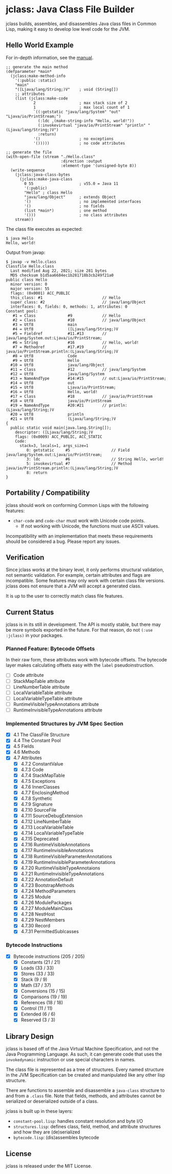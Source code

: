 # jclass: Java Class File Builder

jclass builds, assembles, and disassembles Java class files in Common Lisp,
making it easy to develop low level code for the JVM.

## Hello World Example

For in-depth information, see the [manual](MANUAL.md).

```
;; generate the main method
(defparameter *main*
  (jclass:make-method-info
    '(:public :static)
    "main"
    "([Ljava/lang/String;)V"    ; void (String[])
    ;; attributes
    (list (jclass:make-code
            2                   ; max stack size of 2
            1                   ; max local count of 1
            `((:getstatic "java/lang/System" "out" "Ljava/io/PrintStream;")
              (:ldc ,(make-string-info "Hello, world!"))
              (:invokevirtual "java/io/PrintStream" "println" "(Ljava/lang/String;)V")
              :return)
            '()                 ; no exceptions
            '()))))             ; no code attributes

;; generate the file
(with-open-file (stream "./Hello.class"
                        :direction :output
                        :element-type '(unsigned-byte 8))
  (write-sequence
    (jclass:java-class-bytes
      (jclass:make-java-class
        0 55                    ; v55.0 = Java 11
        '(:public)
        "Hello"	; class Hello
        "java/lang/Object"      ; extends Object
        '()                     ; no implemented interfaces
        '()                     ; no fields
        (list *main*)           ; one method
        '()))                   ; no class attributes
    stream))
```

The class file executes as expected:

```
$ java Hello
Hello, world!
```

Output from javap:

```
$ javap -v Hello.class
Classfile Hello.class
  Last modified Aug 22, 2021; size 281 bytes
  MD5 checksum b1d5aa6684ec1b281718b3cb249f21a0
public class Hello
  minor version: 0
  major version: 55
  flags: (0x0001) ACC_PUBLIC
  this_class: #1                          // Hello
  super_class: #2                         // java/lang/Object
  interfaces: 0, fields: 0, methods: 1, attributes: 0
Constant pool:
   #1 = Class              #9             // Hello
   #2 = Class              #10            // java/lang/Object
   #3 = Utf8               main
   #4 = Utf8               ([Ljava/lang/String;)V
   #5 = Fieldref           #11.#13        // java/lang/System.out:Ljava/io/PrintStream;
   #6 = String             #16            // Hello, world!
   #7 = Methodref          #17.#19        // java/io/PrintStream.println:(Ljava/lang/String;)V
   #8 = Utf8               Code
   #9 = Utf8               Hello
  #10 = Utf8               java/lang/Object
  #11 = Class              #12            // java/lang/System
  #12 = Utf8               java/lang/System
  #13 = NameAndType        #14:#15        // out:Ljava/io/PrintStream;
  #14 = Utf8               out
  #15 = Utf8               Ljava/io/PrintStream;
  #16 = Utf8               Hello, world!
  #17 = Class              #18            // java/io/PrintStream
  #18 = Utf8               java/io/PrintStream
  #19 = NameAndType        #20:#21        // println:(Ljava/lang/String;)V
  #20 = Utf8               println
  #21 = Utf8               (Ljava/lang/String;)V
{
  public static void main(java.lang.String[]);
    descriptor: ([Ljava/lang/String;)V
    flags: (0x0009) ACC_PUBLIC, ACC_STATIC
    Code:
      stack=3, locals=1, args_size=1
         0: getstatic     #5                  // Field java/lang/System.out:Ljava/io/PrintStream;
         3: ldc           #6                  // String Hello, world!
         5: invokevirtual #7                  // Method java/io/PrintStream.println:(Ljava/lang/String;)V
         8: return
}
```

## Portability / Compatibility

jclass should work on conforming Common Lisps with the following features:
- `char-code` and `code-char` must work with Unicode code points.
    - If not working with Unicode, the functions must use ASCII values.

Incompatibility with an implementation that meets these requirements should be
considered a bug. Please report any issues.

## Verification

Since jclass works at the binary level, it only performs structural
validation, not semantic validation. For example, certain attributes and
flags are incompatible. Some features may only work with certain class file
versions. jclass does not ensure that a JVM will accept a generated class.

It is up to the user to correctly match class file features.

## Current Status

jclass is in its still in development. The API is mostly stable, but there
may be more symbols exported in the future. For that reason, do not `(:use :jclass)`
in your packages.

### Planned Feature: Bytecode Offsets

In their raw form, these attributes work with bytecode offsets.
The bytecode layer makes calculating offsets easy with the `label`
pseudoinstruction.

- [ ] Code attribute
- [ ] StackMapTable attribute
- [ ] LineNumberTable attribute
- [ ] LocalVariableTable attribute
- [ ] LocalVariableTypeTable attribute
- [ ] RuntimeVisibleTypeAnnotations attribute
- [ ] RuntimeInvisibleTypeAnnotations attribute

### Implemented Structures by JVM Spec Section

- [X] 4.1 The ClassFile Structure
- [X] 4.4 The Constant Pool
- [X] 4.5 Fields
- [X] 4.6 Methods
- [X] 4.7 Attributes
    - [X] 4.7.2 ConstantValue
    - [X] 4.7.3 Code
    - [X] 4.7.4 StackMapTable
    - [X] 4.7.5 Exceptions
    - [X] 4.7.6 InnerClasses
    - [X] 4.7.7 EnclosingMethod
    - [X] 4.7.8 Synthetic
    - [X] 4.7.9 Signature
    - [X] 4.7.10 SourceFile
    - [X] 4.7.11 SourceDebugExtension
    - [X] 4.7.12 LineNumberTable
    - [X] 4.7.13 LocalVariableTable
    - [X] 4.7.14 LocalVariableTypeTable
    - [X] 4.7.15 Deprecated
    - [X] 4.7.16 RuntimeVisibleAnnotations
    - [X] 4.7.17 RuntimeInvisibleAnnotations
    - [X] 4.7.18 RuntimeVisibleParameterAnnotations
    - [X] 4.7.19 RuntimeInvisibleParameterAnnotations
    - [X] 4.7.20 RuntimeVisibleTypeAnnotaions
    - [X] 4.7.21 RuntimeInvisibleTypeAnnotations
    - [X] 4.7.22 AnnotationDefault
    - [X] 4.7.23 BootstrapMethods
    - [X] 4.7.24 MethodParameters
    - [X] 4.7.25 Module
    - [X] 4.7.26 ModulePackages
    - [X] 4.7.27 ModuleMainClass
    - [X] 4.7.28 NestHost
    - [X] 4.7.29 NestMembers
    - [X] 4.7.30 Record
    - [X] 4.7.31 PermittedSublcasses

### Bytecode Instructions

- [X] Bytecode instructions (205 / 205)
    - [X] Constants (21 / 21)
    - [X] Loads (33 / 33)
    - [X] Stores (33 / 33)
    - [X] Stack (9 / 9)
    - [X] Math (37 / 37)
    - [X] Conversions (15 / 15)
    - [X] Comparisons (19 / 19)
    - [X] References (18 / 18)
    - [X] Control (11 / 11)
    - [X] Extended (6 / 6)
    - [X] Reserved (3 / 3)

## Library Design

jclass is based off of the Java Virtual Machine Specification, and not the
Java Programming Language. As such, it can generate code that uses the
`invokedynamic` instruction or use special characters in names.

The class file is represented as a tree of structures. Every named structure
in the JVM Specification can be created and manipulated like any other lisp
structure.

There are functions to assemble and disassemble a `java-class` structure to
and from a `.class` file. Note that fields, methods, and attributes cannot be
serialized or deserialized outside of a class.

jclass is built up in these layers:

- `constant-pool.lisp`: handles constant resolution and byte I/O
- `structures.lisp`: defines class, field, method, and attribute structures and
how they are (de)serialized
- `bytecode.lisp`: (dis)assembles bytecode

## License

jclass is released under the MIT License.


